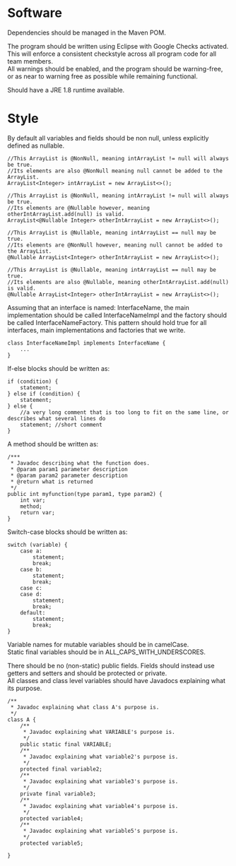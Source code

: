 # Software

Dependencies should be managed in the Maven POM.

The program should be written using Eclipse with Google Checks activated.<br>
This will enforce a consistent checkstyle across all program code for all team members.<br>
All warnings should be enabled, and the program should be warning-free, or as near to warning free as possible while remaining functional.

Should have a JRE 1.8 runtime available.

# Style

By default all variables and fields should be non null, unless explicitly defined as nullable.
```
//This ArrayList is @NonNull, meaning intArrayList != null will always be true.
//Its elements are also @NonNull meaning null cannot be added to the ArrayList.
ArrayList<Integer> intArrayList = new ArrayList<>();

//This ArrayList is @NonNull, meaning intArrayList != null will always be true.
//Its elements are @Nullable however, meaning otherIntArrayList.add(null) is valid.
ArrayList<@Nullable Integer> otherIntArrayList = new ArrayList<>();

//This ArrayList is @Nullable, meaning intArrayList == null may be true.
//Its elements are @NonNull however, meaning null cannot be added to the ArrayList.
@Nullable ArrayList<Integer> otherIntArrayList = new ArrayList<>();

//This ArrayList is @Nullable, meaning intArrayList == null may be true.
//Its elements are also @Nullable, meaning otherIntArrayList.add(null) is valid.
@Nullable ArrayList<Integer> otherIntArrayList = new ArrayList<>();
```

Assuming that an interface is named: InterfaceName, the main implementation should be called InterfaceNameImpl and the factory should be called InterfaceNameFactory.
This pattern should hold true for all interfaces, main implementations and factories that we write.

```
class InterfaceNameImpl implements InterfaceName {
    ...
}
```

If-else blocks should be written as:
```
if (condition) { 
    statement;
} else if (condition) {
    statement; 
} else {
    //a very long comment that is too long to fit on the same line, or describes what several lines do
    statement; //short comment
}
```

A method should be written as:
```
/***
 * Javadoc describing what the function does.
 * @param param1 parameter description
 * @param param2 parameter description
 * @return what is returned
 */
public int myfunction(type param1, type param2) {
    int var;
    method;
    return var;
}
```

Switch-case blocks should be written as:
```
switch (variable) {
    case a:
        statement;
        break;
    case b:
        statement; 
        break;
    case c:
    case d:
        statement;
        break;
    default:
        statement;
        break;
}
```

Variable names for mutable variables should be in camelCase.<br>
Static final variables should be in ALL_CAPS_WITH_UNDERSCORES.

There should be no (non-static) public fields. Fields should instead use getters and setters and should be protected or private.<br>
All classes and class level variables should have Javadocs explaining what its purpose.

```
/**
 * Javadoc explaining what class A's purpose is.
 */
class A {
    /**
     * Javadoc explaining what VARIABLE's purpose is.
     */
    public static final VARIABLE;
    /**
     * Javadoc explaining what variable2's purpose is.
     */
    protected final variable2;
    /**
     * Javadoc explaining what variable3's purpose is.
     */
    private final variable3;
    /**
     * Javadoc explaining what variable4's purpose is.
     */
    protected variable4;
    /**
     * Javadoc explaining what variable5's purpose is.
     */
    protected variable5;

}
```